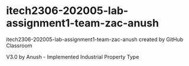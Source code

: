 # itech2306-202005-lab-assignment1-team-zac-anush
itech2306-202005-lab-assignment1-team-zac-anush created by GitHub Classroom

V3.0 by Anush - Implemented Industrial Property Type
